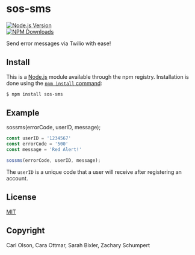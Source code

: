 # sos-sms

[![Node.js Version][node-version-image]][node-version-url]  
[![NPM Downloads][downloads-image]][downloads-url]    

Send error messages via Twilio with ease!

## Install

This is a [Node.js](https://nodejs.org/en/) module available through the npm registry. Installation is done using the [`npm install` command](https://docs.npmjs.com/getting-started/installing-npm-packages-locally):

```bash
$ npm install sos-sms
```

## Example

sossms(errorCode, userID, message);

```js
const userID = '1234567'
const errorCode = '500'
const message = 'Red Alert!'

sossms(errorCode, userID, message);
```

The ```userID``` is a unique code that a user will receive after registering an account. 

## License

[MIT](LICENSE)

## Copyright

Carl Olson, Cara Ottmar, Sarah Bixler, Zachary Schumpert

[node-version-image]: https://img.shields.io/node/v/http-errors.svg
[node-version-url]: https://nodejs.org/en/download/
[downloads-url]: https://www.npmjs.com/package/sos-sms  
[downloads-image]: https://img.shields.io/npm/dm/sos-sms.svg  

